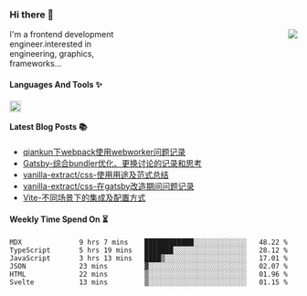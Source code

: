 <!--
**zhaohuanyuu/zhaohuanyuu** is a ✨ _special_ ✨ repository because its `README.md` (this file) appears on your GitHub profile.
-->

### Hi there 👋

<picture>
  <source media="(prefers-color-scheme: dark)" srcset="https://github-readme-stats.vercel.app/api?username=zhaohuanyuu&count_private=true&show_icons=true&theme=city_lights&hide_title=true">
  <img align="right" src="https://github-readme-stats.vercel.app/api?username=zhaohuanyuu&count_private=true&show_icons=true&hide_title=true">
</picture>

<p align="left" style="width:40%">I'm a frontend development engineer.interested in engineering, graphics, frameworks...</p>

#### Languages And Tools ✨

<img align="left" height="20" src="https://skillicons.dev/icons?i=js,ts,nodejs,rust,react,vue,svelte,gatsby,materialui,graphql,nestjs,electron,flutter" />

</br>

#### Latest Blog Posts 📚
<!-- BLOG-POST-LIST:START -->
- [qiankun下webpack使用webworker问题记录](https://auu.zone/post/wp-worker)
- [Gatsby-综合bundler优化、更换讨论的记录和思考](https://auu.zone/post/gatsby-bundler)
- [vanilla-extract/css-使用用途及范式总结](https://auu.zone/post/vanilla-usage)
- [vanilla-extract/css-在gatsby改造期间问题记录](https://auu.zone/post/vanilla-order-conflict)
- [Vite-不同场景下的集成及配置方式](https://auu.zone/post/vite-integrations)
<!-- BLOG-POST-LIST:END -->

#### Weekly Time Spend On ⏳
<!--START_SECTION:waka-->

```text
MDX              9 hrs 7 mins    ████████████░░░░░░░░░░░░░   48.22 %
TypeScript       5 hrs 19 mins   ███████░░░░░░░░░░░░░░░░░░   28.12 %
JavaScript       3 hrs 13 mins   ████▒░░░░░░░░░░░░░░░░░░░░   17.01 %
JSON             23 mins         ▓░░░░░░░░░░░░░░░░░░░░░░░░   02.07 %
HTML             22 mins         ▒░░░░░░░░░░░░░░░░░░░░░░░░   01.96 %
Svelte           13 mins         ▒░░░░░░░░░░░░░░░░░░░░░░░░   01.15 %
```

<!--END_SECTION:waka-->
